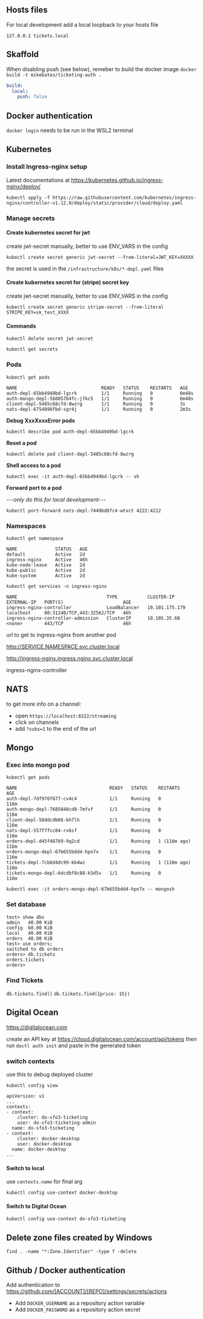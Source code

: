 ## Hosts files

For local development add a local loopback to your hosts file

    127.0.0.1 tickets.local

## Skaffold

When disabling push (see below), remeber to build the docker image `docker build -t mikebates/ticketing-auth .`

```yaml
build:
  local:
    push: false
```

## Docker authentication

`docker login` needs to be run in the WSL2 terminal

## Kubernetes

### Install Ingress-nginx setup

Latest documentations at https://kubernetes.github.io/ingress-nginx/deploy/

`kubectl apply -f https://raw.githubusercontent.com/kubernetes/ingress-nginx/controller-v1.12.0/deploy/static/provider/cloud/deploy.yaml`

### Manage secrets

#### Create kubernetes secret for jwt

create jwt-secret manually, better to use ENV_VARS in the config

`kubectl create secret generic jwt-secret --from-literal=JWT_KEY=XXXXX`

the secret is used in the `/infrastructure/k8s/*-depl.yaml` files

#### Create kubernetes secret for (stripe) secret key

create jwt-secret manually, better to use ENV_VARS in the config

`kubectl create secret generic stripe-secret --from-literal STRIPE_KEY=sk_test_XXXX`

#### Commands

`kubectl delete secret jwt-secret`

`kubectl get secrets`

### Pods

`kubectl get pods`

```
NAME                               READY   STATUS    RESTARTS   AGE
auth-depl-65bb4949bd-lgcrk         1/1     Running   0          6m48s
auth-mongo-depl-5b8857b4fc-j7kc5   1/1     Running   0          6m48s
client-depl-5485c68cfd-8wzrg       1/1     Running   0          3s
nats-depl-6754898fbd-sgr4j         1/1     Running   0          2m3s
```

**Debug XxxXxxxError pods**

`kubectl describe pod auth-depl-65bb4949bd-lgcrk`

**Reset a pod**

`kubectl delete pod client-depl-5485c68cfd-8wzrg`

**Shell access to a pod**

`kubectl exec -it auth-depl-65bb4949bd-lgcrk -- sh`

**Forward port to a pod**

_---only do this for local development---_

`kubectl port-forward nats-depl-7449bd8fc4-wtvct 4222:4222`

### Namespaces

`kubectl get namespace`

```
NAME              STATUS   AGE
default           Active   2d
ingress-nginx     Active   46h
kube-node-lease   Active   2d
kube-public       Active   2d
kube-system       Active   2d
```

`kubectl get services -n ingress-nginx`

```
NAME                                 TYPE           CLUSTER-IP       EXTERNAL-IP   PORT(S)                      AGE
ingress-nginx-controller             LoadBalancer   10.101.175.179   localhost     80:31240/TCP,443:32562/TCP   46h
ingress-nginx-controller-admission   ClusterIP      10.105.35.60     <none>        443/TCP                      46h
```

url to get to ingress-nginx from another pod

http://SERVICE.NAMESPACE.svc.cluster.local

http://ingress-nginx.ingress.nginx.svc.cluster.local

ingress-nginx-controller

## NATS

to get more info on a channel:

- open `https://localhost:8222/streaming`
- click on channels
- add `?subs=1` to the end of the url

## Mongo

### Exec into mongo pod

`kubectl get pods`

```
NAME                                  READY   STATUS    RESTARTS       AGE
auth-depl-7df976f677-cv4c4            1/1     Running   0              116m
auth-mongo-depl-7685848cd8-7mfvf      1/1     Running   0              116m
client-depl-58ddcdb66-bh7lh           1/1     Running   0              116m
nats-depl-557f7fcc84-rx6sf            1/1     Running   0              116m
orders-depl-d45f46769-9q2cd           1/1     Running   1 (116m ago)   116m
orders-mongo-depl-67b655bdd4-hpn7x    1/1     Running   0              116m
tickets-depl-7cb6d4dc99-kb4wz         1/1     Running   1 (116m ago)   116m
tickets-mongo-depl-6dcdbf8c88-k5d5v   1/1     Running   0              116m
```

`kubectl exec -it orders-mongo-depl-67b655bdd4-hpn7x -- mongosh`

### Set database

```
test> show dbs
admin   40.00 KiB
config  60.00 KiB
local   40.00 KiB
orders  48.00 KiB
test> use orders;
switched to db orders
orders> db.tickets
orders.tickets
orders>
```

### Find Tickets

`db.tickets.find()`
`db.tickets.find({price: 15})`

## Digital Ocean

https://digitalocean.com

create an API key at https://cloud.digitalocean.com/account/api/tokens then run `doctl auth init` and paste in the generated token

### switch contexts

use this to debug deployed cluster

`kubectl config view`

```
apiVersion: v1
...
contexts:
- context:
    cluster: do-sfo3-ticketing
    user: do-sfo3-ticketing-admin
  name: do-sfo3-ticketing
- context:
    cluster: docker-desktop
    user: docker-desktop
  name: docker-desktop
...
```

#### Switch to local

use `contexts.name` for final arg

`kubectl config use-context docker-desktop`

#### Switch to Digital Ocean

`kubectl config use-context do-sfo3-ticketing`

## Delete zone files created by Windows

`find . -name "*:Zone.Identifier" -type f -delete`

## Github / Docker authentication

Add authentication to https://github.com/[ACCOUNT]/[REPO]/settings/secrets/actions

- Add `DOCKER_USERNAME` as a repository action variable
- Add `DOCKER_PASSWORD` as a repository action secret
